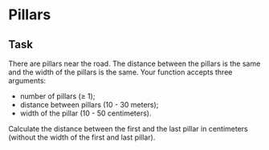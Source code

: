 # Pillars

## Task
There are pillars near the road. 
The distance between the pillars is the same and the width of the pillars is the same. 
Your function accepts three arguments:

* number of pillars (≥ 1);
* distance between pillars (10 - 30 meters);
* width of the pillar (10 - 50 centimeters).

Calculate the distance between the first and the last pillar in centimeters (without the width of the first and last pillar).


